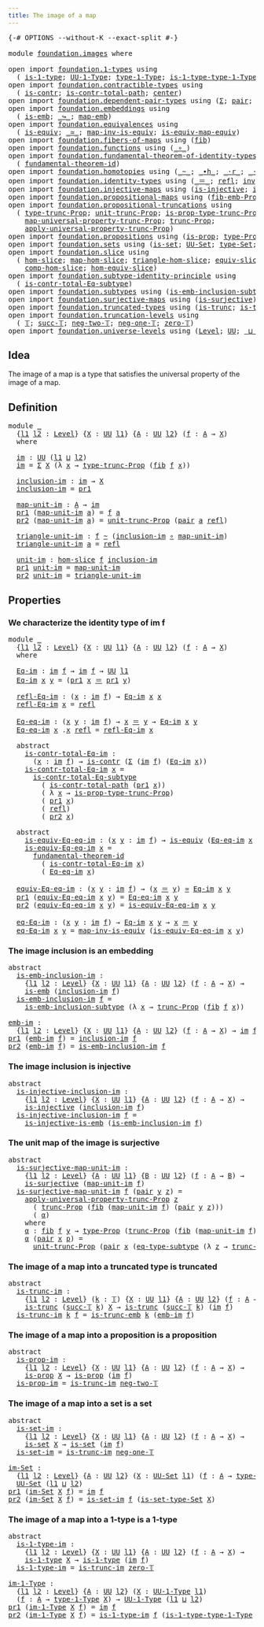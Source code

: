 ```yaml
---
title: The image of a map
---
```


<pre class="Agda"><a id="44" class="Symbol">{-#</a> <a id="48" class="Keyword">OPTIONS</a> <a id="56" class="Pragma">--without-K</a> <a id="68" class="Pragma">--exact-split</a> <a id="82" class="Symbol">#-}</a>

<a id="87" class="Keyword">module</a> <a id="94" href="foundation.images.html" class="Module">foundation.images</a> <a id="112" class="Keyword">where</a>

<a id="119" class="Keyword">open</a> <a id="124" class="Keyword">import</a> <a id="131" href="foundation.1-types.html" class="Module">foundation.1-types</a> <a id="150" class="Keyword">using</a>
  <a id="158" class="Symbol">(</a> <a id="160" href="foundation-core.1-types.html#807" class="Function">is-1-type</a><a id="169" class="Symbol">;</a> <a id="171" href="foundation-core.1-types.html#873" class="Function">UU-1-Type</a><a id="180" class="Symbol">;</a> <a id="182" href="foundation-core.1-types.html#945" class="Function">type-1-Type</a><a id="193" class="Symbol">;</a> <a id="195" href="foundation-core.1-types.html#1022" class="Function">is-1-type-type-1-Type</a><a id="216" class="Symbol">)</a>
<a id="218" class="Keyword">open</a> <a id="223" class="Keyword">import</a> <a id="230" href="foundation.contractible-types.html" class="Module">foundation.contractible-types</a> <a id="260" class="Keyword">using</a>
  <a id="268" class="Symbol">(</a> <a id="270" href="foundation-core.contractible-types.html#1006" class="Function">is-contr</a><a id="278" class="Symbol">;</a> <a id="280" href="foundation-core.contractible-types.html#2046" class="Function">is-contr-total-path</a><a id="299" class="Symbol">;</a> <a id="301" href="foundation-core.contractible-types.html#1098" class="Function">center</a><a id="307" class="Symbol">)</a>
<a id="309" class="Keyword">open</a> <a id="314" class="Keyword">import</a> <a id="321" href="foundation.dependent-pair-types.html" class="Module">foundation.dependent-pair-types</a> <a id="353" class="Keyword">using</a> <a id="359" class="Symbol">(</a><a id="360" href="foundation-core.dependent-pair-types.html#515" class="Record">Σ</a><a id="361" class="Symbol">;</a> <a id="363" href="foundation-core.dependent-pair-types.html#588" class="InductiveConstructor">pair</a><a id="367" class="Symbol">;</a> <a id="369" href="foundation-core.dependent-pair-types.html#605" class="Field">pr1</a><a id="372" class="Symbol">;</a> <a id="374" href="foundation-core.dependent-pair-types.html#617" class="Field">pr2</a><a id="377" class="Symbol">)</a>
<a id="379" class="Keyword">open</a> <a id="384" class="Keyword">import</a> <a id="391" href="foundation.embeddings.html" class="Module">foundation.embeddings</a> <a id="413" class="Keyword">using</a>
  <a id="421" class="Symbol">(</a> <a id="423" href="foundation-core.embeddings.html#992" class="Function">is-emb</a><a id="429" class="Symbol">;</a> <a id="431" href="foundation-core.embeddings.html#1074" class="Function Operator">_↪_</a><a id="434" class="Symbol">;</a> <a id="436" href="foundation-core.embeddings.html#1217" class="Function">map-emb</a><a id="443" class="Symbol">)</a>
<a id="445" class="Keyword">open</a> <a id="450" class="Keyword">import</a> <a id="457" href="foundation.equivalences.html" class="Module">foundation.equivalences</a> <a id="481" class="Keyword">using</a>
  <a id="489" class="Symbol">(</a> <a id="491" href="foundation-core.equivalences.html#1556" class="Function">is-equiv</a><a id="499" class="Symbol">;</a> <a id="501" href="foundation-core.equivalences.html#1621" class="Function Operator">_≃_</a><a id="504" class="Symbol">;</a> <a id="506" href="foundation-core.equivalences.html#4187" class="Function">map-inv-is-equiv</a><a id="522" class="Symbol">;</a> <a id="524" href="foundation-core.equivalences.html#1876" class="Function">is-equiv-map-equiv</a><a id="542" class="Symbol">)</a>
<a id="544" class="Keyword">open</a> <a id="549" class="Keyword">import</a> <a id="556" href="foundation.fibers-of-maps.html" class="Module">foundation.fibers-of-maps</a> <a id="582" class="Keyword">using</a> <a id="588" class="Symbol">(</a><a id="589" href="foundation-core.fibers-of-maps.html#942" class="Function">fib</a><a id="592" class="Symbol">)</a>
<a id="594" class="Keyword">open</a> <a id="599" class="Keyword">import</a> <a id="606" href="foundation.functions.html" class="Module">foundation.functions</a> <a id="627" class="Keyword">using</a> <a id="633" class="Symbol">(</a><a id="634" href="foundation-core.functions.html#420" class="Function Operator">_∘_</a><a id="637" class="Symbol">)</a>
<a id="639" class="Keyword">open</a> <a id="644" class="Keyword">import</a> <a id="651" href="foundation.fundamental-theorem-of-identity-types.html" class="Module">foundation.fundamental-theorem-of-identity-types</a> <a id="700" class="Keyword">using</a>
  <a id="708" class="Symbol">(</a> <a id="710" href="foundation-core.fundamental-theorem-of-identity-types.html#1894" class="Function">fundamental-theorem-id</a><a id="732" class="Symbol">)</a>
<a id="734" class="Keyword">open</a> <a id="739" class="Keyword">import</a> <a id="746" href="foundation.homotopies.html" class="Module">foundation.homotopies</a> <a id="768" class="Keyword">using</a> <a id="774" class="Symbol">(</a><a id="775" href="foundation-core.homotopies.html#1249" class="Function Operator">_~_</a><a id="778" class="Symbol">;</a> <a id="780" href="foundation-core.homotopies.html#1794" class="Function Operator">_∙h_</a><a id="784" class="Symbol">;</a> <a id="786" href="foundation-core.homotopies.html#2710" class="Function Operator">_·r_</a><a id="790" class="Symbol">;</a> <a id="792" href="foundation-core.homotopies.html#2504" class="Function Operator">_·l_</a><a id="796" class="Symbol">)</a>
<a id="798" class="Keyword">open</a> <a id="803" class="Keyword">import</a> <a id="810" href="foundation.identity-types.html" class="Module">foundation.identity-types</a> <a id="836" class="Keyword">using</a> <a id="842" class="Symbol">(</a><a id="843" href="foundation-core.identity-types.html#1865" class="Function Operator">_＝_</a><a id="846" class="Symbol">;</a> <a id="848" href="foundation-core.identity-types.html#1820" class="InductiveConstructor">refl</a><a id="852" class="Symbol">;</a> <a id="854" href="foundation-core.identity-types.html#2729" class="Function">inv</a><a id="857" class="Symbol">;</a> <a id="859" href="foundation-core.identity-types.html#2425" class="Function Operator">_∙_</a><a id="862" class="Symbol">)</a>
<a id="864" class="Keyword">open</a> <a id="869" class="Keyword">import</a> <a id="876" href="foundation.injective-maps.html" class="Module">foundation.injective-maps</a> <a id="902" class="Keyword">using</a> <a id="908" class="Symbol">(</a><a id="909" href="foundation.injective-maps.html#1453" class="Function">is-injective</a><a id="921" class="Symbol">;</a> <a id="923" href="foundation.injective-maps.html#3789" class="Function">is-injective-is-emb</a><a id="942" class="Symbol">)</a>
<a id="944" class="Keyword">open</a> <a id="949" class="Keyword">import</a> <a id="956" href="foundation.propositional-maps.html" class="Module">foundation.propositional-maps</a> <a id="986" class="Keyword">using</a> <a id="992" class="Symbol">(</a><a id="993" href="foundation-core.propositional-maps.html#2437" class="Function">fib-emb-Prop</a><a id="1005" class="Symbol">)</a>
<a id="1007" class="Keyword">open</a> <a id="1012" class="Keyword">import</a> <a id="1019" href="foundation.propositional-truncations.html" class="Module">foundation.propositional-truncations</a> <a id="1056" class="Keyword">using</a>
  <a id="1064" class="Symbol">(</a> <a id="1066" href="foundation.propositional-truncations.html#2209" class="Function">type-trunc-Prop</a><a id="1081" class="Symbol">;</a> <a id="1083" href="foundation.propositional-truncations.html#2293" class="Function">unit-trunc-Prop</a><a id="1098" class="Symbol">;</a> <a id="1100" href="foundation.propositional-truncations.html#2388" class="Function">is-prop-type-trunc-Prop</a><a id="1123" class="Symbol">;</a>
    <a id="1129" href="foundation.propositional-truncations.html#5416" class="Function">map-universal-property-trunc-Prop</a><a id="1162" class="Symbol">;</a> <a id="1164" href="foundation.propositional-truncations.html#2707" class="Function">trunc-Prop</a><a id="1174" class="Symbol">;</a>
    <a id="1180" href="foundation.propositional-truncations.html#5775" class="Function">apply-universal-property-trunc-Prop</a><a id="1215" class="Symbol">)</a>
<a id="1217" class="Keyword">open</a> <a id="1222" class="Keyword">import</a> <a id="1229" href="foundation.propositions.html" class="Module">foundation.propositions</a> <a id="1253" class="Keyword">using</a> <a id="1259" class="Symbol">(</a><a id="1260" href="foundation-core.propositions.html#1309" class="Function">is-prop</a><a id="1267" class="Symbol">;</a> <a id="1269" href="foundation-core.propositions.html#1495" class="Function">type-Prop</a><a id="1278" class="Symbol">)</a>
<a id="1280" class="Keyword">open</a> <a id="1285" class="Keyword">import</a> <a id="1292" href="foundation.sets.html" class="Module">foundation.sets</a> <a id="1308" class="Keyword">using</a> <a id="1314" class="Symbol">(</a><a id="1315" href="foundation-core.sets.html#1113" class="Function">is-set</a><a id="1321" class="Symbol">;</a> <a id="1323" href="foundation-core.sets.html#1190" class="Function">UU-Set</a><a id="1329" class="Symbol">;</a> <a id="1331" href="foundation-core.sets.html#1304" class="Function">type-Set</a><a id="1339" class="Symbol">;</a> <a id="1341" href="foundation-core.sets.html#1355" class="Function">is-set-type-Set</a><a id="1356" class="Symbol">)</a>
<a id="1358" class="Keyword">open</a> <a id="1363" class="Keyword">import</a> <a id="1370" href="foundation.slice.html" class="Module">foundation.slice</a> <a id="1387" class="Keyword">using</a>
  <a id="1395" class="Symbol">(</a> <a id="1397" href="foundation.slice.html#2949" class="Function">hom-slice</a><a id="1406" class="Symbol">;</a> <a id="1408" href="foundation.slice.html#3125" class="Function">map-hom-slice</a><a id="1421" class="Symbol">;</a> <a id="1423" href="foundation.slice.html#3277" class="Function">triangle-hom-slice</a><a id="1441" class="Symbol">;</a> <a id="1443" href="foundation.slice.html#8085" class="Function">equiv-slice</a><a id="1454" class="Symbol">;</a> <a id="1456" href="foundation.slice.html#3653" class="Function">htpy-hom-slice</a><a id="1470" class="Symbol">;</a>
    <a id="1476" href="foundation.slice.html#4410" class="Function">comp-hom-slice</a><a id="1490" class="Symbol">;</a> <a id="1492" href="foundation.slice.html#8277" class="Function">hom-equiv-slice</a><a id="1507" class="Symbol">)</a>
<a id="1509" class="Keyword">open</a> <a id="1514" class="Keyword">import</a> <a id="1521" href="foundation.subtype-identity-principle.html" class="Module">foundation.subtype-identity-principle</a> <a id="1559" class="Keyword">using</a>
  <a id="1567" class="Symbol">(</a> <a id="1569" href="foundation-core.subtype-identity-principle.html#1586" class="Function">is-contr-total-Eq-subtype</a><a id="1594" class="Symbol">)</a>
<a id="1596" class="Keyword">open</a> <a id="1601" class="Keyword">import</a> <a id="1608" href="foundation.subtypes.html" class="Module">foundation.subtypes</a> <a id="1628" class="Keyword">using</a> <a id="1634" class="Symbol">(</a><a id="1635" href="foundation-core.subtypes.html#3783" class="Function">is-emb-inclusion-subtype</a><a id="1659" class="Symbol">;</a> <a id="1661" href="foundation-core.subtypes.html#3455" class="Function">eq-type-subtype</a><a id="1676" class="Symbol">)</a>
<a id="1678" class="Keyword">open</a> <a id="1683" class="Keyword">import</a> <a id="1690" href="foundation.surjective-maps.html" class="Module">foundation.surjective-maps</a> <a id="1717" class="Keyword">using</a> <a id="1723" class="Symbol">(</a><a id="1724" href="foundation.surjective-maps.html#1938" class="Function">is-surjective</a><a id="1737" class="Symbol">)</a>
<a id="1739" class="Keyword">open</a> <a id="1744" class="Keyword">import</a> <a id="1751" href="foundation.truncated-types.html" class="Module">foundation.truncated-types</a> <a id="1778" class="Keyword">using</a> <a id="1784" class="Symbol">(</a><a id="1785" href="foundation-core.truncated-types.html#1741" class="Function">is-trunc</a><a id="1793" class="Symbol">;</a> <a id="1795" href="foundation-core.truncated-types.html#5461" class="Function">is-trunc-emb</a><a id="1807" class="Symbol">)</a>
<a id="1809" class="Keyword">open</a> <a id="1814" class="Keyword">import</a> <a id="1821" href="foundation.truncation-levels.html" class="Module">foundation.truncation-levels</a> <a id="1850" class="Keyword">using</a>
  <a id="1858" class="Symbol">(</a> <a id="1860" href="foundation-core.truncation-levels.html#395" class="Datatype">𝕋</a><a id="1861" class="Symbol">;</a> <a id="1863" href="foundation-core.truncation-levels.html#432" class="InductiveConstructor">succ-𝕋</a><a id="1869" class="Symbol">;</a> <a id="1871" href="foundation-core.truncation-levels.html#416" class="InductiveConstructor">neg-two-𝕋</a><a id="1880" class="Symbol">;</a> <a id="1882" href="foundation-core.truncation-levels.html#448" class="Function">neg-one-𝕋</a><a id="1891" class="Symbol">;</a> <a id="1893" href="foundation-core.truncation-levels.html#492" class="Function">zero-𝕋</a><a id="1899" class="Symbol">)</a>
<a id="1901" class="Keyword">open</a> <a id="1906" class="Keyword">import</a> <a id="1913" href="foundation.universe-levels.html" class="Module">foundation.universe-levels</a> <a id="1940" class="Keyword">using</a> <a id="1946" class="Symbol">(</a><a id="1947" href="Agda.Primitive.html#597" class="Postulate">Level</a><a id="1952" class="Symbol">;</a> <a id="1954" href="foundation-core.universe-levels.html#235" class="Primitive">UU</a><a id="1956" class="Symbol">;</a> <a id="1958" href="Agda.Primitive.html#810" class="Primitive Operator">_⊔_</a><a id="1961" class="Symbol">)</a>
</pre>
## Idea

The image of a map is a type that satisfies the universal property of the image of a map.

## Definition

<pre class="Agda"><a id="2091" class="Keyword">module</a> <a id="2098" href="foundation.images.html#2098" class="Module">_</a>
  <a id="2102" class="Symbol">{</a><a id="2103" href="foundation.images.html#2103" class="Bound">l1</a> <a id="2106" href="foundation.images.html#2106" class="Bound">l2</a> <a id="2109" class="Symbol">:</a> <a id="2111" href="Agda.Primitive.html#597" class="Postulate">Level</a><a id="2116" class="Symbol">}</a> <a id="2118" class="Symbol">{</a><a id="2119" href="foundation.images.html#2119" class="Bound">X</a> <a id="2121" class="Symbol">:</a> <a id="2123" href="foundation-core.universe-levels.html#235" class="Primitive">UU</a> <a id="2126" href="foundation.images.html#2103" class="Bound">l1</a><a id="2128" class="Symbol">}</a> <a id="2130" class="Symbol">{</a><a id="2131" href="foundation.images.html#2131" class="Bound">A</a> <a id="2133" class="Symbol">:</a> <a id="2135" href="foundation-core.universe-levels.html#235" class="Primitive">UU</a> <a id="2138" href="foundation.images.html#2106" class="Bound">l2</a><a id="2140" class="Symbol">}</a> <a id="2142" class="Symbol">(</a><a id="2143" href="foundation.images.html#2143" class="Bound">f</a> <a id="2145" class="Symbol">:</a> <a id="2147" href="foundation.images.html#2131" class="Bound">A</a> <a id="2149" class="Symbol">→</a> <a id="2151" href="foundation.images.html#2119" class="Bound">X</a><a id="2152" class="Symbol">)</a>
  <a id="2156" class="Keyword">where</a>
    
  <a id="2169" href="foundation.images.html#2169" class="Function">im</a> <a id="2172" class="Symbol">:</a> <a id="2174" href="foundation-core.universe-levels.html#235" class="Primitive">UU</a> <a id="2177" class="Symbol">(</a><a id="2178" href="foundation.images.html#2103" class="Bound">l1</a> <a id="2181" href="Agda.Primitive.html#810" class="Primitive Operator">⊔</a> <a id="2183" href="foundation.images.html#2106" class="Bound">l2</a><a id="2185" class="Symbol">)</a>
  <a id="2189" href="foundation.images.html#2169" class="Function">im</a> <a id="2192" class="Symbol">=</a> <a id="2194" href="foundation-core.dependent-pair-types.html#515" class="Record">Σ</a> <a id="2196" href="foundation.images.html#2119" class="Bound">X</a> <a id="2198" class="Symbol">(λ</a> <a id="2201" href="foundation.images.html#2201" class="Bound">x</a> <a id="2203" class="Symbol">→</a> <a id="2205" href="foundation.propositional-truncations.html#2209" class="Function">type-trunc-Prop</a> <a id="2221" class="Symbol">(</a><a id="2222" href="foundation-core.fibers-of-maps.html#942" class="Function">fib</a> <a id="2226" href="foundation.images.html#2143" class="Bound">f</a> <a id="2228" href="foundation.images.html#2201" class="Bound">x</a><a id="2229" class="Symbol">))</a>

  <a id="2235" href="foundation.images.html#2235" class="Function">inclusion-im</a> <a id="2248" class="Symbol">:</a> <a id="2250" href="foundation.images.html#2169" class="Function">im</a> <a id="2253" class="Symbol">→</a> <a id="2255" href="foundation.images.html#2119" class="Bound">X</a>
  <a id="2259" href="foundation.images.html#2235" class="Function">inclusion-im</a> <a id="2272" class="Symbol">=</a> <a id="2274" href="foundation-core.dependent-pair-types.html#605" class="Field">pr1</a>

  <a id="2281" href="foundation.images.html#2281" class="Function">map-unit-im</a> <a id="2293" class="Symbol">:</a> <a id="2295" href="foundation.images.html#2131" class="Bound">A</a> <a id="2297" class="Symbol">→</a> <a id="2299" href="foundation.images.html#2169" class="Function">im</a>
  <a id="2304" href="foundation-core.dependent-pair-types.html#605" class="Field">pr1</a> <a id="2308" class="Symbol">(</a><a id="2309" href="foundation.images.html#2281" class="Function">map-unit-im</a> <a id="2321" href="foundation.images.html#2321" class="Bound">a</a><a id="2322" class="Symbol">)</a> <a id="2324" class="Symbol">=</a> <a id="2326" href="foundation.images.html#2143" class="Bound">f</a> <a id="2328" href="foundation.images.html#2321" class="Bound">a</a>
  <a id="2332" href="foundation-core.dependent-pair-types.html#617" class="Field">pr2</a> <a id="2336" class="Symbol">(</a><a id="2337" href="foundation.images.html#2281" class="Function">map-unit-im</a> <a id="2349" href="foundation.images.html#2349" class="Bound">a</a><a id="2350" class="Symbol">)</a> <a id="2352" class="Symbol">=</a> <a id="2354" href="foundation.propositional-truncations.html#2293" class="Function">unit-trunc-Prop</a> <a id="2370" class="Symbol">(</a><a id="2371" href="foundation-core.dependent-pair-types.html#588" class="InductiveConstructor">pair</a> <a id="2376" href="foundation.images.html#2349" class="Bound">a</a> <a id="2378" href="foundation-core.identity-types.html#1820" class="InductiveConstructor">refl</a><a id="2382" class="Symbol">)</a>

  <a id="2387" href="foundation.images.html#2387" class="Function">triangle-unit-im</a> <a id="2404" class="Symbol">:</a> <a id="2406" href="foundation.images.html#2143" class="Bound">f</a> <a id="2408" href="foundation-core.homotopies.html#1249" class="Function Operator">~</a> <a id="2410" class="Symbol">(</a><a id="2411" href="foundation.images.html#2235" class="Function">inclusion-im</a> <a id="2424" href="foundation-core.functions.html#420" class="Function Operator">∘</a> <a id="2426" href="foundation.images.html#2281" class="Function">map-unit-im</a><a id="2437" class="Symbol">)</a>
  <a id="2441" href="foundation.images.html#2387" class="Function">triangle-unit-im</a> <a id="2458" href="foundation.images.html#2458" class="Bound">a</a> <a id="2460" class="Symbol">=</a> <a id="2462" href="foundation-core.identity-types.html#1820" class="InductiveConstructor">refl</a>

  <a id="2470" href="foundation.images.html#2470" class="Function">unit-im</a> <a id="2478" class="Symbol">:</a> <a id="2480" href="foundation.slice.html#2949" class="Function">hom-slice</a> <a id="2490" href="foundation.images.html#2143" class="Bound">f</a> <a id="2492" href="foundation.images.html#2235" class="Function">inclusion-im</a>
  <a id="2507" href="foundation-core.dependent-pair-types.html#605" class="Field">pr1</a> <a id="2511" href="foundation.images.html#2470" class="Function">unit-im</a> <a id="2519" class="Symbol">=</a> <a id="2521" href="foundation.images.html#2281" class="Function">map-unit-im</a>
  <a id="2535" href="foundation-core.dependent-pair-types.html#617" class="Field">pr2</a> <a id="2539" href="foundation.images.html#2470" class="Function">unit-im</a> <a id="2547" class="Symbol">=</a> <a id="2549" href="foundation.images.html#2387" class="Function">triangle-unit-im</a>
</pre>
## Properties

### We characterize the identity type of im f

<pre class="Agda"><a id="2641" class="Keyword">module</a> <a id="2648" href="foundation.images.html#2648" class="Module">_</a>
  <a id="2652" class="Symbol">{</a><a id="2653" href="foundation.images.html#2653" class="Bound">l1</a> <a id="2656" href="foundation.images.html#2656" class="Bound">l2</a> <a id="2659" class="Symbol">:</a> <a id="2661" href="Agda.Primitive.html#597" class="Postulate">Level</a><a id="2666" class="Symbol">}</a> <a id="2668" class="Symbol">{</a><a id="2669" href="foundation.images.html#2669" class="Bound">X</a> <a id="2671" class="Symbol">:</a> <a id="2673" href="foundation-core.universe-levels.html#235" class="Primitive">UU</a> <a id="2676" href="foundation.images.html#2653" class="Bound">l1</a><a id="2678" class="Symbol">}</a> <a id="2680" class="Symbol">{</a><a id="2681" href="foundation.images.html#2681" class="Bound">A</a> <a id="2683" class="Symbol">:</a> <a id="2685" href="foundation-core.universe-levels.html#235" class="Primitive">UU</a> <a id="2688" href="foundation.images.html#2656" class="Bound">l2</a><a id="2690" class="Symbol">}</a> <a id="2692" class="Symbol">(</a><a id="2693" href="foundation.images.html#2693" class="Bound">f</a> <a id="2695" class="Symbol">:</a> <a id="2697" href="foundation.images.html#2681" class="Bound">A</a> <a id="2699" class="Symbol">→</a> <a id="2701" href="foundation.images.html#2669" class="Bound">X</a><a id="2702" class="Symbol">)</a>
  <a id="2706" class="Keyword">where</a>

  <a id="2715" href="foundation.images.html#2715" class="Function">Eq-im</a> <a id="2721" class="Symbol">:</a> <a id="2723" href="foundation.images.html#2169" class="Function">im</a> <a id="2726" href="foundation.images.html#2693" class="Bound">f</a> <a id="2728" class="Symbol">→</a> <a id="2730" href="foundation.images.html#2169" class="Function">im</a> <a id="2733" href="foundation.images.html#2693" class="Bound">f</a> <a id="2735" class="Symbol">→</a> <a id="2737" href="foundation-core.universe-levels.html#235" class="Primitive">UU</a> <a id="2740" href="foundation.images.html#2653" class="Bound">l1</a>
  <a id="2745" href="foundation.images.html#2715" class="Function">Eq-im</a> <a id="2751" href="foundation.images.html#2751" class="Bound">x</a> <a id="2753" href="foundation.images.html#2753" class="Bound">y</a> <a id="2755" class="Symbol">=</a> <a id="2757" class="Symbol">(</a><a id="2758" href="foundation-core.dependent-pair-types.html#605" class="Field">pr1</a> <a id="2762" href="foundation.images.html#2751" class="Bound">x</a> <a id="2764" href="foundation-core.identity-types.html#1865" class="Function Operator">＝</a> <a id="2766" href="foundation-core.dependent-pair-types.html#605" class="Field">pr1</a> <a id="2770" href="foundation.images.html#2753" class="Bound">y</a><a id="2771" class="Symbol">)</a>

  <a id="2776" href="foundation.images.html#2776" class="Function">refl-Eq-im</a> <a id="2787" class="Symbol">:</a> <a id="2789" class="Symbol">(</a><a id="2790" href="foundation.images.html#2790" class="Bound">x</a> <a id="2792" class="Symbol">:</a> <a id="2794" href="foundation.images.html#2169" class="Function">im</a> <a id="2797" href="foundation.images.html#2693" class="Bound">f</a><a id="2798" class="Symbol">)</a> <a id="2800" class="Symbol">→</a> <a id="2802" href="foundation.images.html#2715" class="Function">Eq-im</a> <a id="2808" href="foundation.images.html#2790" class="Bound">x</a> <a id="2810" href="foundation.images.html#2790" class="Bound">x</a>
  <a id="2814" href="foundation.images.html#2776" class="Function">refl-Eq-im</a> <a id="2825" href="foundation.images.html#2825" class="Bound">x</a> <a id="2827" class="Symbol">=</a> <a id="2829" href="foundation-core.identity-types.html#1820" class="InductiveConstructor">refl</a>

  <a id="2837" href="foundation.images.html#2837" class="Function">Eq-eq-im</a> <a id="2846" class="Symbol">:</a> <a id="2848" class="Symbol">(</a><a id="2849" href="foundation.images.html#2849" class="Bound">x</a> <a id="2851" href="foundation.images.html#2851" class="Bound">y</a> <a id="2853" class="Symbol">:</a> <a id="2855" href="foundation.images.html#2169" class="Function">im</a> <a id="2858" href="foundation.images.html#2693" class="Bound">f</a><a id="2859" class="Symbol">)</a> <a id="2861" class="Symbol">→</a> <a id="2863" href="foundation.images.html#2849" class="Bound">x</a> <a id="2865" href="foundation-core.identity-types.html#1865" class="Function Operator">＝</a> <a id="2867" href="foundation.images.html#2851" class="Bound">y</a> <a id="2869" class="Symbol">→</a> <a id="2871" href="foundation.images.html#2715" class="Function">Eq-im</a> <a id="2877" href="foundation.images.html#2849" class="Bound">x</a> <a id="2879" href="foundation.images.html#2851" class="Bound">y</a>
  <a id="2883" href="foundation.images.html#2837" class="Function">Eq-eq-im</a> <a id="2892" href="foundation.images.html#2892" class="Bound">x</a> <a id="2894" class="DottedPattern Symbol">.</a><a id="2895" href="foundation.images.html#2892" class="DottedPattern Bound">x</a> <a id="2897" href="foundation-core.identity-types.html#1820" class="InductiveConstructor">refl</a> <a id="2902" class="Symbol">=</a> <a id="2904" href="foundation.images.html#2776" class="Function">refl-Eq-im</a> <a id="2915" href="foundation.images.html#2892" class="Bound">x</a>

  <a id="2920" class="Keyword">abstract</a>
    <a id="2933" href="foundation.images.html#2933" class="Function">is-contr-total-Eq-im</a> <a id="2954" class="Symbol">:</a>
      <a id="2962" class="Symbol">(</a><a id="2963" href="foundation.images.html#2963" class="Bound">x</a> <a id="2965" class="Symbol">:</a> <a id="2967" href="foundation.images.html#2169" class="Function">im</a> <a id="2970" href="foundation.images.html#2693" class="Bound">f</a><a id="2971" class="Symbol">)</a> <a id="2973" class="Symbol">→</a> <a id="2975" href="foundation-core.contractible-types.html#1006" class="Function">is-contr</a> <a id="2984" class="Symbol">(</a><a id="2985" href="foundation-core.dependent-pair-types.html#515" class="Record">Σ</a> <a id="2987" class="Symbol">(</a><a id="2988" href="foundation.images.html#2169" class="Function">im</a> <a id="2991" href="foundation.images.html#2693" class="Bound">f</a><a id="2992" class="Symbol">)</a> <a id="2994" class="Symbol">(</a><a id="2995" href="foundation.images.html#2715" class="Function">Eq-im</a> <a id="3001" href="foundation.images.html#2963" class="Bound">x</a><a id="3002" class="Symbol">))</a>
    <a id="3009" href="foundation.images.html#2933" class="Function">is-contr-total-Eq-im</a> <a id="3030" href="foundation.images.html#3030" class="Bound">x</a> <a id="3032" class="Symbol">=</a>
      <a id="3040" href="foundation-core.subtype-identity-principle.html#1586" class="Function">is-contr-total-Eq-subtype</a>
        <a id="3074" class="Symbol">(</a> <a id="3076" href="foundation-core.contractible-types.html#2046" class="Function">is-contr-total-path</a> <a id="3096" class="Symbol">(</a><a id="3097" href="foundation-core.dependent-pair-types.html#605" class="Field">pr1</a> <a id="3101" href="foundation.images.html#3030" class="Bound">x</a><a id="3102" class="Symbol">))</a>
        <a id="3113" class="Symbol">(</a> <a id="3115" class="Symbol">λ</a> <a id="3117" href="foundation.images.html#3117" class="Bound">x</a> <a id="3119" class="Symbol">→</a> <a id="3121" href="foundation.propositional-truncations.html#2388" class="Function">is-prop-type-trunc-Prop</a><a id="3144" class="Symbol">)</a>
        <a id="3154" class="Symbol">(</a> <a id="3156" href="foundation-core.dependent-pair-types.html#605" class="Field">pr1</a> <a id="3160" href="foundation.images.html#3030" class="Bound">x</a><a id="3161" class="Symbol">)</a>
        <a id="3171" class="Symbol">(</a> <a id="3173" href="foundation-core.identity-types.html#1820" class="InductiveConstructor">refl</a><a id="3177" class="Symbol">)</a>
        <a id="3187" class="Symbol">(</a> <a id="3189" href="foundation-core.dependent-pair-types.html#617" class="Field">pr2</a> <a id="3193" href="foundation.images.html#3030" class="Bound">x</a><a id="3194" class="Symbol">)</a>

  <a id="3199" class="Keyword">abstract</a>
    <a id="3212" href="foundation.images.html#3212" class="Function">is-equiv-Eq-eq-im</a> <a id="3230" class="Symbol">:</a> <a id="3232" class="Symbol">(</a><a id="3233" href="foundation.images.html#3233" class="Bound">x</a> <a id="3235" href="foundation.images.html#3235" class="Bound">y</a> <a id="3237" class="Symbol">:</a> <a id="3239" href="foundation.images.html#2169" class="Function">im</a> <a id="3242" href="foundation.images.html#2693" class="Bound">f</a><a id="3243" class="Symbol">)</a> <a id="3245" class="Symbol">→</a> <a id="3247" href="foundation-core.equivalences.html#1556" class="Function">is-equiv</a> <a id="3256" class="Symbol">(</a><a id="3257" href="foundation.images.html#2837" class="Function">Eq-eq-im</a> <a id="3266" href="foundation.images.html#3233" class="Bound">x</a> <a id="3268" href="foundation.images.html#3235" class="Bound">y</a><a id="3269" class="Symbol">)</a>
    <a id="3275" href="foundation.images.html#3212" class="Function">is-equiv-Eq-eq-im</a> <a id="3293" href="foundation.images.html#3293" class="Bound">x</a> <a id="3295" class="Symbol">=</a>
      <a id="3303" href="foundation-core.fundamental-theorem-of-identity-types.html#1894" class="Function">fundamental-theorem-id</a> 
        <a id="3335" class="Symbol">(</a> <a id="3337" href="foundation.images.html#2933" class="Function">is-contr-total-Eq-im</a> <a id="3358" href="foundation.images.html#3293" class="Bound">x</a><a id="3359" class="Symbol">)</a>
        <a id="3369" class="Symbol">(</a> <a id="3371" href="foundation.images.html#2837" class="Function">Eq-eq-im</a> <a id="3380" href="foundation.images.html#3293" class="Bound">x</a><a id="3381" class="Symbol">)</a>

  <a id="3386" href="foundation.images.html#3386" class="Function">equiv-Eq-eq-im</a> <a id="3401" class="Symbol">:</a> <a id="3403" class="Symbol">(</a><a id="3404" href="foundation.images.html#3404" class="Bound">x</a> <a id="3406" href="foundation.images.html#3406" class="Bound">y</a> <a id="3408" class="Symbol">:</a> <a id="3410" href="foundation.images.html#2169" class="Function">im</a> <a id="3413" href="foundation.images.html#2693" class="Bound">f</a><a id="3414" class="Symbol">)</a> <a id="3416" class="Symbol">→</a> <a id="3418" class="Symbol">(</a><a id="3419" href="foundation.images.html#3404" class="Bound">x</a> <a id="3421" href="foundation-core.identity-types.html#1865" class="Function Operator">＝</a> <a id="3423" href="foundation.images.html#3406" class="Bound">y</a><a id="3424" class="Symbol">)</a> <a id="3426" href="foundation-core.equivalences.html#1621" class="Function Operator">≃</a> <a id="3428" href="foundation.images.html#2715" class="Function">Eq-im</a> <a id="3434" href="foundation.images.html#3404" class="Bound">x</a> <a id="3436" href="foundation.images.html#3406" class="Bound">y</a>
  <a id="3440" href="foundation-core.dependent-pair-types.html#605" class="Field">pr1</a> <a id="3444" class="Symbol">(</a><a id="3445" href="foundation.images.html#3386" class="Function">equiv-Eq-eq-im</a> <a id="3460" href="foundation.images.html#3460" class="Bound">x</a> <a id="3462" href="foundation.images.html#3462" class="Bound">y</a><a id="3463" class="Symbol">)</a> <a id="3465" class="Symbol">=</a> <a id="3467" href="foundation.images.html#2837" class="Function">Eq-eq-im</a> <a id="3476" href="foundation.images.html#3460" class="Bound">x</a> <a id="3478" href="foundation.images.html#3462" class="Bound">y</a>
  <a id="3482" href="foundation-core.dependent-pair-types.html#617" class="Field">pr2</a> <a id="3486" class="Symbol">(</a><a id="3487" href="foundation.images.html#3386" class="Function">equiv-Eq-eq-im</a> <a id="3502" href="foundation.images.html#3502" class="Bound">x</a> <a id="3504" href="foundation.images.html#3504" class="Bound">y</a><a id="3505" class="Symbol">)</a> <a id="3507" class="Symbol">=</a> <a id="3509" href="foundation.images.html#3212" class="Function">is-equiv-Eq-eq-im</a> <a id="3527" href="foundation.images.html#3502" class="Bound">x</a> <a id="3529" href="foundation.images.html#3504" class="Bound">y</a>

  <a id="3534" href="foundation.images.html#3534" class="Function">eq-Eq-im</a> <a id="3543" class="Symbol">:</a> <a id="3545" class="Symbol">(</a><a id="3546" href="foundation.images.html#3546" class="Bound">x</a> <a id="3548" href="foundation.images.html#3548" class="Bound">y</a> <a id="3550" class="Symbol">:</a> <a id="3552" href="foundation.images.html#2169" class="Function">im</a> <a id="3555" href="foundation.images.html#2693" class="Bound">f</a><a id="3556" class="Symbol">)</a> <a id="3558" class="Symbol">→</a> <a id="3560" href="foundation.images.html#2715" class="Function">Eq-im</a> <a id="3566" href="foundation.images.html#3546" class="Bound">x</a> <a id="3568" href="foundation.images.html#3548" class="Bound">y</a> <a id="3570" class="Symbol">→</a> <a id="3572" href="foundation.images.html#3546" class="Bound">x</a> <a id="3574" href="foundation-core.identity-types.html#1865" class="Function Operator">＝</a> <a id="3576" href="foundation.images.html#3548" class="Bound">y</a>
  <a id="3580" href="foundation.images.html#3534" class="Function">eq-Eq-im</a> <a id="3589" href="foundation.images.html#3589" class="Bound">x</a> <a id="3591" href="foundation.images.html#3591" class="Bound">y</a> <a id="3593" class="Symbol">=</a> <a id="3595" href="foundation-core.equivalences.html#4187" class="Function">map-inv-is-equiv</a> <a id="3612" class="Symbol">(</a><a id="3613" href="foundation.images.html#3212" class="Function">is-equiv-Eq-eq-im</a> <a id="3631" href="foundation.images.html#3589" class="Bound">x</a> <a id="3633" href="foundation.images.html#3591" class="Bound">y</a><a id="3634" class="Symbol">)</a>
</pre>
### The image inclusion is an embedding

<pre class="Agda"><a id="3690" class="Keyword">abstract</a>
  <a id="is-emb-inclusion-im"></a><a id="3701" href="foundation.images.html#3701" class="Function">is-emb-inclusion-im</a> <a id="3721" class="Symbol">:</a>
    <a id="3727" class="Symbol">{</a><a id="3728" href="foundation.images.html#3728" class="Bound">l1</a> <a id="3731" href="foundation.images.html#3731" class="Bound">l2</a> <a id="3734" class="Symbol">:</a> <a id="3736" href="Agda.Primitive.html#597" class="Postulate">Level</a><a id="3741" class="Symbol">}</a> <a id="3743" class="Symbol">{</a><a id="3744" href="foundation.images.html#3744" class="Bound">X</a> <a id="3746" class="Symbol">:</a> <a id="3748" href="foundation-core.universe-levels.html#235" class="Primitive">UU</a> <a id="3751" href="foundation.images.html#3728" class="Bound">l1</a><a id="3753" class="Symbol">}</a> <a id="3755" class="Symbol">{</a><a id="3756" href="foundation.images.html#3756" class="Bound">A</a> <a id="3758" class="Symbol">:</a> <a id="3760" href="foundation-core.universe-levels.html#235" class="Primitive">UU</a> <a id="3763" href="foundation.images.html#3731" class="Bound">l2</a><a id="3765" class="Symbol">}</a> <a id="3767" class="Symbol">(</a><a id="3768" href="foundation.images.html#3768" class="Bound">f</a> <a id="3770" class="Symbol">:</a> <a id="3772" href="foundation.images.html#3756" class="Bound">A</a> <a id="3774" class="Symbol">→</a> <a id="3776" href="foundation.images.html#3744" class="Bound">X</a><a id="3777" class="Symbol">)</a> <a id="3779" class="Symbol">→</a>
    <a id="3785" href="foundation-core.embeddings.html#992" class="Function">is-emb</a> <a id="3792" class="Symbol">(</a><a id="3793" href="foundation.images.html#2235" class="Function">inclusion-im</a> <a id="3806" href="foundation.images.html#3768" class="Bound">f</a><a id="3807" class="Symbol">)</a>
  <a id="3811" href="foundation.images.html#3701" class="Function">is-emb-inclusion-im</a> <a id="3831" href="foundation.images.html#3831" class="Bound">f</a> <a id="3833" class="Symbol">=</a>
    <a id="3839" href="foundation-core.subtypes.html#3783" class="Function">is-emb-inclusion-subtype</a> <a id="3864" class="Symbol">(λ</a> <a id="3867" href="foundation.images.html#3867" class="Bound">x</a> <a id="3869" class="Symbol">→</a> <a id="3871" href="foundation.propositional-truncations.html#2707" class="Function">trunc-Prop</a> <a id="3882" class="Symbol">(</a><a id="3883" href="foundation-core.fibers-of-maps.html#942" class="Function">fib</a> <a id="3887" href="foundation.images.html#3831" class="Bound">f</a> <a id="3889" href="foundation.images.html#3867" class="Bound">x</a><a id="3890" class="Symbol">))</a>

<a id="emb-im"></a><a id="3894" href="foundation.images.html#3894" class="Function">emb-im</a> <a id="3901" class="Symbol">:</a>
  <a id="3905" class="Symbol">{</a><a id="3906" href="foundation.images.html#3906" class="Bound">l1</a> <a id="3909" href="foundation.images.html#3909" class="Bound">l2</a> <a id="3912" class="Symbol">:</a> <a id="3914" href="Agda.Primitive.html#597" class="Postulate">Level</a><a id="3919" class="Symbol">}</a> <a id="3921" class="Symbol">{</a><a id="3922" href="foundation.images.html#3922" class="Bound">X</a> <a id="3924" class="Symbol">:</a> <a id="3926" href="foundation-core.universe-levels.html#235" class="Primitive">UU</a> <a id="3929" href="foundation.images.html#3906" class="Bound">l1</a><a id="3931" class="Symbol">}</a> <a id="3933" class="Symbol">{</a><a id="3934" href="foundation.images.html#3934" class="Bound">A</a> <a id="3936" class="Symbol">:</a> <a id="3938" href="foundation-core.universe-levels.html#235" class="Primitive">UU</a> <a id="3941" href="foundation.images.html#3909" class="Bound">l2</a><a id="3943" class="Symbol">}</a> <a id="3945" class="Symbol">(</a><a id="3946" href="foundation.images.html#3946" class="Bound">f</a> <a id="3948" class="Symbol">:</a> <a id="3950" href="foundation.images.html#3934" class="Bound">A</a> <a id="3952" class="Symbol">→</a> <a id="3954" href="foundation.images.html#3922" class="Bound">X</a><a id="3955" class="Symbol">)</a> <a id="3957" class="Symbol">→</a> <a id="3959" href="foundation.images.html#2169" class="Function">im</a> <a id="3962" href="foundation.images.html#3946" class="Bound">f</a> <a id="3964" href="foundation-core.embeddings.html#1074" class="Function Operator">↪</a> <a id="3966" href="foundation.images.html#3922" class="Bound">X</a>
<a id="3968" href="foundation-core.dependent-pair-types.html#605" class="Field">pr1</a> <a id="3972" class="Symbol">(</a><a id="3973" href="foundation.images.html#3894" class="Function">emb-im</a> <a id="3980" href="foundation.images.html#3980" class="Bound">f</a><a id="3981" class="Symbol">)</a> <a id="3983" class="Symbol">=</a> <a id="3985" href="foundation.images.html#2235" class="Function">inclusion-im</a> <a id="3998" href="foundation.images.html#3980" class="Bound">f</a>
<a id="4000" href="foundation-core.dependent-pair-types.html#617" class="Field">pr2</a> <a id="4004" class="Symbol">(</a><a id="4005" href="foundation.images.html#3894" class="Function">emb-im</a> <a id="4012" href="foundation.images.html#4012" class="Bound">f</a><a id="4013" class="Symbol">)</a> <a id="4015" class="Symbol">=</a> <a id="4017" href="foundation.images.html#3701" class="Function">is-emb-inclusion-im</a> <a id="4037" href="foundation.images.html#4012" class="Bound">f</a>
</pre>
### The image inclusion is injective

<pre class="Agda"><a id="4090" class="Keyword">abstract</a>
  <a id="is-injective-inclusion-im"></a><a id="4101" href="foundation.images.html#4101" class="Function">is-injective-inclusion-im</a> <a id="4127" class="Symbol">:</a>
    <a id="4133" class="Symbol">{</a><a id="4134" href="foundation.images.html#4134" class="Bound">l1</a> <a id="4137" href="foundation.images.html#4137" class="Bound">l2</a> <a id="4140" class="Symbol">:</a> <a id="4142" href="Agda.Primitive.html#597" class="Postulate">Level</a><a id="4147" class="Symbol">}</a> <a id="4149" class="Symbol">{</a><a id="4150" href="foundation.images.html#4150" class="Bound">X</a> <a id="4152" class="Symbol">:</a> <a id="4154" href="foundation-core.universe-levels.html#235" class="Primitive">UU</a> <a id="4157" href="foundation.images.html#4134" class="Bound">l1</a><a id="4159" class="Symbol">}</a> <a id="4161" class="Symbol">{</a><a id="4162" href="foundation.images.html#4162" class="Bound">A</a> <a id="4164" class="Symbol">:</a> <a id="4166" href="foundation-core.universe-levels.html#235" class="Primitive">UU</a> <a id="4169" href="foundation.images.html#4137" class="Bound">l2</a><a id="4171" class="Symbol">}</a> <a id="4173" class="Symbol">(</a><a id="4174" href="foundation.images.html#4174" class="Bound">f</a> <a id="4176" class="Symbol">:</a> <a id="4178" href="foundation.images.html#4162" class="Bound">A</a> <a id="4180" class="Symbol">→</a> <a id="4182" href="foundation.images.html#4150" class="Bound">X</a><a id="4183" class="Symbol">)</a> <a id="4185" class="Symbol">→</a>
    <a id="4191" href="foundation.injective-maps.html#1453" class="Function">is-injective</a> <a id="4204" class="Symbol">(</a><a id="4205" href="foundation.images.html#2235" class="Function">inclusion-im</a> <a id="4218" href="foundation.images.html#4174" class="Bound">f</a><a id="4219" class="Symbol">)</a>
  <a id="4223" href="foundation.images.html#4101" class="Function">is-injective-inclusion-im</a> <a id="4249" href="foundation.images.html#4249" class="Bound">f</a> <a id="4251" class="Symbol">=</a>
    <a id="4257" href="foundation.injective-maps.html#3789" class="Function">is-injective-is-emb</a> <a id="4277" class="Symbol">(</a><a id="4278" href="foundation.images.html#3701" class="Function">is-emb-inclusion-im</a> <a id="4298" href="foundation.images.html#4249" class="Bound">f</a><a id="4299" class="Symbol">)</a>
</pre>
### The unit map of the image is surjective

<pre class="Agda"><a id="4359" class="Keyword">abstract</a>
  <a id="is-surjective-map-unit-im"></a><a id="4370" href="foundation.images.html#4370" class="Function">is-surjective-map-unit-im</a> <a id="4396" class="Symbol">:</a>
    <a id="4402" class="Symbol">{</a><a id="4403" href="foundation.images.html#4403" class="Bound">l1</a> <a id="4406" href="foundation.images.html#4406" class="Bound">l2</a> <a id="4409" class="Symbol">:</a> <a id="4411" href="Agda.Primitive.html#597" class="Postulate">Level</a><a id="4416" class="Symbol">}</a> <a id="4418" class="Symbol">{</a><a id="4419" href="foundation.images.html#4419" class="Bound">A</a> <a id="4421" class="Symbol">:</a> <a id="4423" href="foundation-core.universe-levels.html#235" class="Primitive">UU</a> <a id="4426" href="foundation.images.html#4403" class="Bound">l1</a><a id="4428" class="Symbol">}</a> <a id="4430" class="Symbol">{</a><a id="4431" href="foundation.images.html#4431" class="Bound">B</a> <a id="4433" class="Symbol">:</a> <a id="4435" href="foundation-core.universe-levels.html#235" class="Primitive">UU</a> <a id="4438" href="foundation.images.html#4406" class="Bound">l2</a><a id="4440" class="Symbol">}</a> <a id="4442" class="Symbol">(</a><a id="4443" href="foundation.images.html#4443" class="Bound">f</a> <a id="4445" class="Symbol">:</a> <a id="4447" href="foundation.images.html#4419" class="Bound">A</a> <a id="4449" class="Symbol">→</a> <a id="4451" href="foundation.images.html#4431" class="Bound">B</a><a id="4452" class="Symbol">)</a> <a id="4454" class="Symbol">→</a>
    <a id="4460" href="foundation.surjective-maps.html#1938" class="Function">is-surjective</a> <a id="4474" class="Symbol">(</a><a id="4475" href="foundation.images.html#2281" class="Function">map-unit-im</a> <a id="4487" href="foundation.images.html#4443" class="Bound">f</a><a id="4488" class="Symbol">)</a>
  <a id="4492" href="foundation.images.html#4370" class="Function">is-surjective-map-unit-im</a> <a id="4518" href="foundation.images.html#4518" class="Bound">f</a> <a id="4520" class="Symbol">(</a><a id="4521" href="foundation-core.dependent-pair-types.html#588" class="InductiveConstructor">pair</a> <a id="4526" href="foundation.images.html#4526" class="Bound">y</a> <a id="4528" href="foundation.images.html#4528" class="Bound">z</a><a id="4529" class="Symbol">)</a> <a id="4531" class="Symbol">=</a>
    <a id="4537" href="foundation.propositional-truncations.html#5775" class="Function">apply-universal-property-trunc-Prop</a> <a id="4573" href="foundation.images.html#4528" class="Bound">z</a>
      <a id="4581" class="Symbol">(</a> <a id="4583" href="foundation.propositional-truncations.html#2707" class="Function">trunc-Prop</a> <a id="4594" class="Symbol">(</a><a id="4595" href="foundation-core.fibers-of-maps.html#942" class="Function">fib</a> <a id="4599" class="Symbol">(</a><a id="4600" href="foundation.images.html#2281" class="Function">map-unit-im</a> <a id="4612" href="foundation.images.html#4518" class="Bound">f</a><a id="4613" class="Symbol">)</a> <a id="4615" class="Symbol">(</a><a id="4616" href="foundation-core.dependent-pair-types.html#588" class="InductiveConstructor">pair</a> <a id="4621" href="foundation.images.html#4526" class="Bound">y</a> <a id="4623" href="foundation.images.html#4528" class="Bound">z</a><a id="4624" class="Symbol">)))</a>
      <a id="4634" class="Symbol">(</a> <a id="4636" href="foundation.images.html#4653" class="Function">α</a><a id="4637" class="Symbol">)</a>
    <a id="4643" class="Keyword">where</a>
    <a id="4653" href="foundation.images.html#4653" class="Function">α</a> <a id="4655" class="Symbol">:</a> <a id="4657" href="foundation-core.fibers-of-maps.html#942" class="Function">fib</a> <a id="4661" href="foundation.images.html#4518" class="Bound">f</a> <a id="4663" href="foundation.images.html#4526" class="Bound">y</a> <a id="4665" class="Symbol">→</a> <a id="4667" href="foundation-core.propositions.html#1495" class="Function">type-Prop</a> <a id="4677" class="Symbol">(</a><a id="4678" href="foundation.propositional-truncations.html#2707" class="Function">trunc-Prop</a> <a id="4689" class="Symbol">(</a><a id="4690" href="foundation-core.fibers-of-maps.html#942" class="Function">fib</a> <a id="4694" class="Symbol">(</a><a id="4695" href="foundation.images.html#2281" class="Function">map-unit-im</a> <a id="4707" href="foundation.images.html#4518" class="Bound">f</a><a id="4708" class="Symbol">)</a> <a id="4710" class="Symbol">(</a><a id="4711" href="foundation-core.dependent-pair-types.html#588" class="InductiveConstructor">pair</a> <a id="4716" href="foundation.images.html#4526" class="Bound">y</a> <a id="4718" href="foundation.images.html#4528" class="Bound">z</a><a id="4719" class="Symbol">)))</a>
    <a id="4727" href="foundation.images.html#4653" class="Function">α</a> <a id="4729" class="Symbol">(</a><a id="4730" href="foundation-core.dependent-pair-types.html#588" class="InductiveConstructor">pair</a> <a id="4735" href="foundation.images.html#4735" class="Bound">x</a> <a id="4737" href="foundation.images.html#4737" class="Bound">p</a><a id="4738" class="Symbol">)</a> <a id="4740" class="Symbol">=</a>
      <a id="4748" href="foundation.propositional-truncations.html#2293" class="Function">unit-trunc-Prop</a> <a id="4764" class="Symbol">(</a><a id="4765" href="foundation-core.dependent-pair-types.html#588" class="InductiveConstructor">pair</a> <a id="4770" href="foundation.images.html#4735" class="Bound">x</a> <a id="4772" class="Symbol">(</a><a id="4773" href="foundation-core.subtypes.html#3455" class="Function">eq-type-subtype</a> <a id="4789" class="Symbol">(λ</a> <a id="4792" href="foundation.images.html#4792" class="Bound">z</a> <a id="4794" class="Symbol">→</a> <a id="4796" href="foundation.propositional-truncations.html#2707" class="Function">trunc-Prop</a> <a id="4807" class="Symbol">(</a><a id="4808" href="foundation-core.fibers-of-maps.html#942" class="Function">fib</a> <a id="4812" href="foundation.images.html#4518" class="Bound">f</a> <a id="4814" href="foundation.images.html#4792" class="Bound">z</a><a id="4815" class="Symbol">))</a> <a id="4818" href="foundation.images.html#4737" class="Bound">p</a><a id="4819" class="Symbol">))</a>
</pre>
### The image of a map into a truncated type is truncated

<pre class="Agda"><a id="4894" class="Keyword">abstract</a>
  <a id="is-trunc-im"></a><a id="4905" href="foundation.images.html#4905" class="Function">is-trunc-im</a> <a id="4917" class="Symbol">:</a>
    <a id="4923" class="Symbol">{</a><a id="4924" href="foundation.images.html#4924" class="Bound">l1</a> <a id="4927" href="foundation.images.html#4927" class="Bound">l2</a> <a id="4930" class="Symbol">:</a> <a id="4932" href="Agda.Primitive.html#597" class="Postulate">Level</a><a id="4937" class="Symbol">}</a> <a id="4939" class="Symbol">(</a><a id="4940" href="foundation.images.html#4940" class="Bound">k</a> <a id="4942" class="Symbol">:</a> <a id="4944" href="foundation-core.truncation-levels.html#395" class="Datatype">𝕋</a><a id="4945" class="Symbol">)</a> <a id="4947" class="Symbol">{</a><a id="4948" href="foundation.images.html#4948" class="Bound">X</a> <a id="4950" class="Symbol">:</a> <a id="4952" href="foundation-core.universe-levels.html#235" class="Primitive">UU</a> <a id="4955" href="foundation.images.html#4924" class="Bound">l1</a><a id="4957" class="Symbol">}</a> <a id="4959" class="Symbol">{</a><a id="4960" href="foundation.images.html#4960" class="Bound">A</a> <a id="4962" class="Symbol">:</a> <a id="4964" href="foundation-core.universe-levels.html#235" class="Primitive">UU</a> <a id="4967" href="foundation.images.html#4927" class="Bound">l2</a><a id="4969" class="Symbol">}</a> <a id="4971" class="Symbol">(</a><a id="4972" href="foundation.images.html#4972" class="Bound">f</a> <a id="4974" class="Symbol">:</a> <a id="4976" href="foundation.images.html#4960" class="Bound">A</a> <a id="4978" class="Symbol">→</a> <a id="4980" href="foundation.images.html#4948" class="Bound">X</a><a id="4981" class="Symbol">)</a> <a id="4983" class="Symbol">→</a>
    <a id="4989" href="foundation-core.truncated-types.html#1741" class="Function">is-trunc</a> <a id="4998" class="Symbol">(</a><a id="4999" href="foundation-core.truncation-levels.html#432" class="InductiveConstructor">succ-𝕋</a> <a id="5006" href="foundation.images.html#4940" class="Bound">k</a><a id="5007" class="Symbol">)</a> <a id="5009" href="foundation.images.html#4948" class="Bound">X</a> <a id="5011" class="Symbol">→</a> <a id="5013" href="foundation-core.truncated-types.html#1741" class="Function">is-trunc</a> <a id="5022" class="Symbol">(</a><a id="5023" href="foundation-core.truncation-levels.html#432" class="InductiveConstructor">succ-𝕋</a> <a id="5030" href="foundation.images.html#4940" class="Bound">k</a><a id="5031" class="Symbol">)</a> <a id="5033" class="Symbol">(</a><a id="5034" href="foundation.images.html#2169" class="Function">im</a> <a id="5037" href="foundation.images.html#4972" class="Bound">f</a><a id="5038" class="Symbol">)</a>
  <a id="5042" href="foundation.images.html#4905" class="Function">is-trunc-im</a> <a id="5054" href="foundation.images.html#5054" class="Bound">k</a> <a id="5056" href="foundation.images.html#5056" class="Bound">f</a> <a id="5058" class="Symbol">=</a> <a id="5060" href="foundation-core.truncated-types.html#5461" class="Function">is-trunc-emb</a> <a id="5073" href="foundation.images.html#5054" class="Bound">k</a> <a id="5075" class="Symbol">(</a><a id="5076" href="foundation.images.html#3894" class="Function">emb-im</a> <a id="5083" href="foundation.images.html#5056" class="Bound">f</a><a id="5084" class="Symbol">)</a> 
</pre>
### The image of a map into a proposition is a proposition

<pre class="Agda"><a id="5160" class="Keyword">abstract</a>
  <a id="is-prop-im"></a><a id="5171" href="foundation.images.html#5171" class="Function">is-prop-im</a> <a id="5182" class="Symbol">:</a>
    <a id="5188" class="Symbol">{</a><a id="5189" href="foundation.images.html#5189" class="Bound">l1</a> <a id="5192" href="foundation.images.html#5192" class="Bound">l2</a> <a id="5195" class="Symbol">:</a> <a id="5197" href="Agda.Primitive.html#597" class="Postulate">Level</a><a id="5202" class="Symbol">}</a> <a id="5204" class="Symbol">{</a><a id="5205" href="foundation.images.html#5205" class="Bound">X</a> <a id="5207" class="Symbol">:</a> <a id="5209" href="foundation-core.universe-levels.html#235" class="Primitive">UU</a> <a id="5212" href="foundation.images.html#5189" class="Bound">l1</a><a id="5214" class="Symbol">}</a> <a id="5216" class="Symbol">{</a><a id="5217" href="foundation.images.html#5217" class="Bound">A</a> <a id="5219" class="Symbol">:</a> <a id="5221" href="foundation-core.universe-levels.html#235" class="Primitive">UU</a> <a id="5224" href="foundation.images.html#5192" class="Bound">l2</a><a id="5226" class="Symbol">}</a> <a id="5228" class="Symbol">(</a><a id="5229" href="foundation.images.html#5229" class="Bound">f</a> <a id="5231" class="Symbol">:</a> <a id="5233" href="foundation.images.html#5217" class="Bound">A</a> <a id="5235" class="Symbol">→</a> <a id="5237" href="foundation.images.html#5205" class="Bound">X</a><a id="5238" class="Symbol">)</a> <a id="5240" class="Symbol">→</a>
    <a id="5246" href="foundation-core.propositions.html#1309" class="Function">is-prop</a> <a id="5254" href="foundation.images.html#5205" class="Bound">X</a> <a id="5256" class="Symbol">→</a> <a id="5258" href="foundation-core.propositions.html#1309" class="Function">is-prop</a> <a id="5266" class="Symbol">(</a><a id="5267" href="foundation.images.html#2169" class="Function">im</a> <a id="5270" href="foundation.images.html#5229" class="Bound">f</a><a id="5271" class="Symbol">)</a>
  <a id="5275" href="foundation.images.html#5171" class="Function">is-prop-im</a> <a id="5286" class="Symbol">=</a> <a id="5288" href="foundation.images.html#4905" class="Function">is-trunc-im</a> <a id="5300" href="foundation-core.truncation-levels.html#416" class="InductiveConstructor">neg-two-𝕋</a>
</pre>
### The image of a map into a set is a set

<pre class="Agda"><a id="5367" class="Keyword">abstract</a>
  <a id="is-set-im"></a><a id="5378" href="foundation.images.html#5378" class="Function">is-set-im</a> <a id="5388" class="Symbol">:</a>
    <a id="5394" class="Symbol">{</a><a id="5395" href="foundation.images.html#5395" class="Bound">l1</a> <a id="5398" href="foundation.images.html#5398" class="Bound">l2</a> <a id="5401" class="Symbol">:</a> <a id="5403" href="Agda.Primitive.html#597" class="Postulate">Level</a><a id="5408" class="Symbol">}</a> <a id="5410" class="Symbol">{</a><a id="5411" href="foundation.images.html#5411" class="Bound">X</a> <a id="5413" class="Symbol">:</a> <a id="5415" href="foundation-core.universe-levels.html#235" class="Primitive">UU</a> <a id="5418" href="foundation.images.html#5395" class="Bound">l1</a><a id="5420" class="Symbol">}</a> <a id="5422" class="Symbol">{</a><a id="5423" href="foundation.images.html#5423" class="Bound">A</a> <a id="5425" class="Symbol">:</a> <a id="5427" href="foundation-core.universe-levels.html#235" class="Primitive">UU</a> <a id="5430" href="foundation.images.html#5398" class="Bound">l2</a><a id="5432" class="Symbol">}</a> <a id="5434" class="Symbol">(</a><a id="5435" href="foundation.images.html#5435" class="Bound">f</a> <a id="5437" class="Symbol">:</a> <a id="5439" href="foundation.images.html#5423" class="Bound">A</a> <a id="5441" class="Symbol">→</a> <a id="5443" href="foundation.images.html#5411" class="Bound">X</a><a id="5444" class="Symbol">)</a> <a id="5446" class="Symbol">→</a>
    <a id="5452" href="foundation-core.sets.html#1113" class="Function">is-set</a> <a id="5459" href="foundation.images.html#5411" class="Bound">X</a> <a id="5461" class="Symbol">→</a> <a id="5463" href="foundation-core.sets.html#1113" class="Function">is-set</a> <a id="5470" class="Symbol">(</a><a id="5471" href="foundation.images.html#2169" class="Function">im</a> <a id="5474" href="foundation.images.html#5435" class="Bound">f</a><a id="5475" class="Symbol">)</a>
  <a id="5479" href="foundation.images.html#5378" class="Function">is-set-im</a> <a id="5489" class="Symbol">=</a> <a id="5491" href="foundation.images.html#4905" class="Function">is-trunc-im</a> <a id="5503" href="foundation-core.truncation-levels.html#448" class="Function">neg-one-𝕋</a>

<a id="im-Set"></a><a id="5514" href="foundation.images.html#5514" class="Function">im-Set</a> <a id="5521" class="Symbol">:</a>
  <a id="5525" class="Symbol">{</a><a id="5526" href="foundation.images.html#5526" class="Bound">l1</a> <a id="5529" href="foundation.images.html#5529" class="Bound">l2</a> <a id="5532" class="Symbol">:</a> <a id="5534" href="Agda.Primitive.html#597" class="Postulate">Level</a><a id="5539" class="Symbol">}</a> <a id="5541" class="Symbol">{</a><a id="5542" href="foundation.images.html#5542" class="Bound">A</a> <a id="5544" class="Symbol">:</a> <a id="5546" href="foundation-core.universe-levels.html#235" class="Primitive">UU</a> <a id="5549" href="foundation.images.html#5529" class="Bound">l2</a><a id="5551" class="Symbol">}</a> <a id="5553" class="Symbol">(</a><a id="5554" href="foundation.images.html#5554" class="Bound">X</a> <a id="5556" class="Symbol">:</a> <a id="5558" href="foundation-core.sets.html#1190" class="Function">UU-Set</a> <a id="5565" href="foundation.images.html#5526" class="Bound">l1</a><a id="5567" class="Symbol">)</a> <a id="5569" class="Symbol">(</a><a id="5570" href="foundation.images.html#5570" class="Bound">f</a> <a id="5572" class="Symbol">:</a> <a id="5574" href="foundation.images.html#5542" class="Bound">A</a> <a id="5576" class="Symbol">→</a> <a id="5578" href="foundation-core.sets.html#1304" class="Function">type-Set</a> <a id="5587" href="foundation.images.html#5554" class="Bound">X</a><a id="5588" class="Symbol">)</a> <a id="5590" class="Symbol">→</a>
  <a id="5594" href="foundation-core.sets.html#1190" class="Function">UU-Set</a> <a id="5601" class="Symbol">(</a><a id="5602" href="foundation.images.html#5526" class="Bound">l1</a> <a id="5605" href="Agda.Primitive.html#810" class="Primitive Operator">⊔</a> <a id="5607" href="foundation.images.html#5529" class="Bound">l2</a><a id="5609" class="Symbol">)</a>
<a id="5611" href="foundation-core.dependent-pair-types.html#605" class="Field">pr1</a> <a id="5615" class="Symbol">(</a><a id="5616" href="foundation.images.html#5514" class="Function">im-Set</a> <a id="5623" href="foundation.images.html#5623" class="Bound">X</a> <a id="5625" href="foundation.images.html#5625" class="Bound">f</a><a id="5626" class="Symbol">)</a> <a id="5628" class="Symbol">=</a> <a id="5630" href="foundation.images.html#2169" class="Function">im</a> <a id="5633" href="foundation.images.html#5625" class="Bound">f</a>
<a id="5635" href="foundation-core.dependent-pair-types.html#617" class="Field">pr2</a> <a id="5639" class="Symbol">(</a><a id="5640" href="foundation.images.html#5514" class="Function">im-Set</a> <a id="5647" href="foundation.images.html#5647" class="Bound">X</a> <a id="5649" href="foundation.images.html#5649" class="Bound">f</a><a id="5650" class="Symbol">)</a> <a id="5652" class="Symbol">=</a> <a id="5654" href="foundation.images.html#5378" class="Function">is-set-im</a> <a id="5664" href="foundation.images.html#5649" class="Bound">f</a> <a id="5666" class="Symbol">(</a><a id="5667" href="foundation-core.sets.html#1355" class="Function">is-set-type-Set</a> <a id="5683" href="foundation.images.html#5647" class="Bound">X</a><a id="5684" class="Symbol">)</a>
</pre>
### The image of a map into a 1-type is a 1-type

<pre class="Agda"><a id="5749" class="Keyword">abstract</a>
  <a id="is-1-type-im"></a><a id="5760" href="foundation.images.html#5760" class="Function">is-1-type-im</a> <a id="5773" class="Symbol">:</a>
    <a id="5779" class="Symbol">{</a><a id="5780" href="foundation.images.html#5780" class="Bound">l1</a> <a id="5783" href="foundation.images.html#5783" class="Bound">l2</a> <a id="5786" class="Symbol">:</a> <a id="5788" href="Agda.Primitive.html#597" class="Postulate">Level</a><a id="5793" class="Symbol">}</a> <a id="5795" class="Symbol">{</a><a id="5796" href="foundation.images.html#5796" class="Bound">X</a> <a id="5798" class="Symbol">:</a> <a id="5800" href="foundation-core.universe-levels.html#235" class="Primitive">UU</a> <a id="5803" href="foundation.images.html#5780" class="Bound">l1</a><a id="5805" class="Symbol">}</a> <a id="5807" class="Symbol">{</a><a id="5808" href="foundation.images.html#5808" class="Bound">A</a> <a id="5810" class="Symbol">:</a> <a id="5812" href="foundation-core.universe-levels.html#235" class="Primitive">UU</a> <a id="5815" href="foundation.images.html#5783" class="Bound">l2</a><a id="5817" class="Symbol">}</a> <a id="5819" class="Symbol">(</a><a id="5820" href="foundation.images.html#5820" class="Bound">f</a> <a id="5822" class="Symbol">:</a> <a id="5824" href="foundation.images.html#5808" class="Bound">A</a> <a id="5826" class="Symbol">→</a> <a id="5828" href="foundation.images.html#5796" class="Bound">X</a><a id="5829" class="Symbol">)</a> <a id="5831" class="Symbol">→</a>
    <a id="5837" href="foundation-core.1-types.html#807" class="Function">is-1-type</a> <a id="5847" href="foundation.images.html#5796" class="Bound">X</a> <a id="5849" class="Symbol">→</a> <a id="5851" href="foundation-core.1-types.html#807" class="Function">is-1-type</a> <a id="5861" class="Symbol">(</a><a id="5862" href="foundation.images.html#2169" class="Function">im</a> <a id="5865" href="foundation.images.html#5820" class="Bound">f</a><a id="5866" class="Symbol">)</a>
  <a id="5870" href="foundation.images.html#5760" class="Function">is-1-type-im</a> <a id="5883" class="Symbol">=</a> <a id="5885" href="foundation.images.html#4905" class="Function">is-trunc-im</a> <a id="5897" href="foundation-core.truncation-levels.html#492" class="Function">zero-𝕋</a>

<a id="im-1-Type"></a><a id="5905" href="foundation.images.html#5905" class="Function">im-1-Type</a> <a id="5915" class="Symbol">:</a>
  <a id="5919" class="Symbol">{</a><a id="5920" href="foundation.images.html#5920" class="Bound">l1</a> <a id="5923" href="foundation.images.html#5923" class="Bound">l2</a> <a id="5926" class="Symbol">:</a> <a id="5928" href="Agda.Primitive.html#597" class="Postulate">Level</a><a id="5933" class="Symbol">}</a> <a id="5935" class="Symbol">{</a><a id="5936" href="foundation.images.html#5936" class="Bound">A</a> <a id="5938" class="Symbol">:</a> <a id="5940" href="foundation-core.universe-levels.html#235" class="Primitive">UU</a> <a id="5943" href="foundation.images.html#5923" class="Bound">l2</a><a id="5945" class="Symbol">}</a> <a id="5947" class="Symbol">(</a><a id="5948" href="foundation.images.html#5948" class="Bound">X</a> <a id="5950" class="Symbol">:</a> <a id="5952" href="foundation-core.1-types.html#873" class="Function">UU-1-Type</a> <a id="5962" href="foundation.images.html#5920" class="Bound">l1</a><a id="5964" class="Symbol">)</a>
  <a id="5968" class="Symbol">(</a><a id="5969" href="foundation.images.html#5969" class="Bound">f</a> <a id="5971" class="Symbol">:</a> <a id="5973" href="foundation.images.html#5936" class="Bound">A</a> <a id="5975" class="Symbol">→</a> <a id="5977" href="foundation-core.1-types.html#945" class="Function">type-1-Type</a> <a id="5989" href="foundation.images.html#5948" class="Bound">X</a><a id="5990" class="Symbol">)</a> <a id="5992" class="Symbol">→</a> <a id="5994" href="foundation-core.1-types.html#873" class="Function">UU-1-Type</a> <a id="6004" class="Symbol">(</a><a id="6005" href="foundation.images.html#5920" class="Bound">l1</a> <a id="6008" href="Agda.Primitive.html#810" class="Primitive Operator">⊔</a> <a id="6010" href="foundation.images.html#5923" class="Bound">l2</a><a id="6012" class="Symbol">)</a>
<a id="6014" href="foundation-core.dependent-pair-types.html#605" class="Field">pr1</a> <a id="6018" class="Symbol">(</a><a id="6019" href="foundation.images.html#5905" class="Function">im-1-Type</a> <a id="6029" href="foundation.images.html#6029" class="Bound">X</a> <a id="6031" href="foundation.images.html#6031" class="Bound">f</a><a id="6032" class="Symbol">)</a> <a id="6034" class="Symbol">=</a> <a id="6036" href="foundation.images.html#2169" class="Function">im</a> <a id="6039" href="foundation.images.html#6031" class="Bound">f</a>
<a id="6041" href="foundation-core.dependent-pair-types.html#617" class="Field">pr2</a> <a id="6045" class="Symbol">(</a><a id="6046" href="foundation.images.html#5905" class="Function">im-1-Type</a> <a id="6056" href="foundation.images.html#6056" class="Bound">X</a> <a id="6058" href="foundation.images.html#6058" class="Bound">f</a><a id="6059" class="Symbol">)</a> <a id="6061" class="Symbol">=</a> <a id="6063" href="foundation.images.html#5760" class="Function">is-1-type-im</a> <a id="6076" href="foundation.images.html#6058" class="Bound">f</a> <a id="6078" class="Symbol">(</a><a id="6079" href="foundation-core.1-types.html#1022" class="Function">is-1-type-type-1-Type</a> <a id="6101" href="foundation.images.html#6056" class="Bound">X</a><a id="6102" class="Symbol">)</a>
</pre>